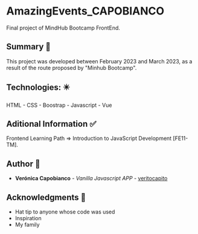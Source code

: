# AmazingEvents_CAPOBIANCO

Final project of MindHub Bootcamp FrontEnd.


## Summary  :memo:
This project was developed between February 2023 and March 2023, as a result of the route proposed by "Minhub Bootcamp". 

## Technologies: :eight_pointed_black_star:

HTML - CSS - Boostrap - Javascript - Vue


## Aditional Information  :white_check_mark:

Frontend Learning Path => Introduction to JavaScript Development [FE11-TM].


## Author :woman:

* **Verónica Capobianco** - *Vanilla Javascript APP* - [veritocapito](https://github.com/veritocapito)


## Acknowledgments :raised_hands:

* Hat tip to anyone whose code was used
* Inspiration
* My family
